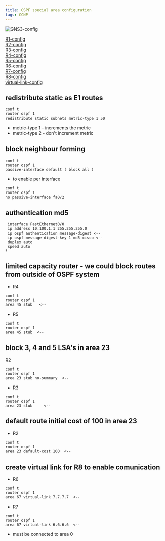 ```yaml
---
title: OSPF special area configuration
tags: CCNP
---
```


![GNS3-config](/assets/images/Cisco/ospf-sa-config.png)

[R1-config](/assets/images/Cisco/ospf-sa-R1.txt)  
[R2-config](/assets/images/Cisco/ospf-sa-R2.txt)  
[R3-config](/assets/images/Cisco/ospf-sa-R3.txt)  
[R4-config](/assets/images/Cisco/ospf-sa-R4.txt)  
[R5-config](/assets/images/Cisco/ospf-sa-R5.txt)  
[R6-config](/assets/images/Cisco/ospf-sa-R6.txt)  
[R7-config](/assets/images/Cisco/ospf-sa-R7.txt)  
[R8-config](/assets/images/Cisco/ospf-sa-R8.txt)  
[virtual-link-config](/assets/images/Cisco/ospf-sa-virtual-link.txt)  

## redistribute static as E1 routes

```
conf t
router ospf 1
redistribute static subnets metric-type 1 50
```

- metric-type 1 - increments the metric
- metric-type 2 - don't increment metric

## block neighbour forming 

```
conf t
router ospf 1
passive-interface default ( block all )
```

- to enable per interface

```
conf t
router ospf 1
no passive-interface fa0/2
```

## authentication md5

```
 interface FastEthernet0/0
 ip address 10.100.1.1 255.255.255.0
 ip ospf authentication message-digest <--
 ip ospf message-digest-key 1 md5 cisco <--
 duplex auto
 speed auto
!
```

## limited capacity router - we could block routes from outside of OSPF system

- R4  

```
conf t
router ospf 1
area 45 stub   <--
```

- R5

```
conf t
router ospf 1
area 45 stub  <--
```

## block 3, 4 and 5 LSA's in area 23

R2

```
conf t 
router ospf 1
area 23 stub no-summary  <--
```

- R3

```
conf t 
router ospf 1
area 23 stub     <--
```

## default route initial cost of 100 in area 23

- R2

```
conf t 
router ospf 1
area 23 default-cost 100  <--
```

## create virtual link for R8 to enable comunication

- R6

```
conf t
router ospf 1
area 67 virtual-link 7.7.7.7  <--
```

- R7

```
conf t
router ospf 1
area 67 virtual-link 6.6.6.6  <--
```

- must be connected to area 0